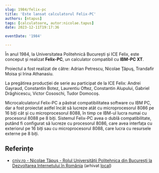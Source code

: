 ```yaml
---
slug: 1984/felix-pc
title: 'Este lansat calculatorul Felix-PC'
authors: [ntapus]
tags: [calculatoare, autor:nicolae.tapus]
date: 2023-12-11T19:17:36

eventDate: '1984'

---
```


În anul 1984, la Universitatea Politehnică București și ICE Felix,
este conceput și realizat **Felix-PC**, un calculator compatibil
cu **IBM-PC XT**.

<!-- truncate -->

Proiectul a fost realizat de către: Adrian Petrescu, Nicolae Ţăpuş, Trandafir Moisa și Irina Athanasiu.

La pregătirea producției de serie au participat de la ICE Felix: Andrei Gayraud, Constantin Botez, Laurentiu Oftez, Constantin Alupului, Gabriel Drăghicescu, Victor Cososchi, Tudor Domocoș.

Microcalculatorul Felix-PC a păstrat compatibilitatea software cu IBM PC, dar a fost proiectat astfel încât să lucreze atât cu microprocesorul 8086 pe 16 biți cât și cu microprocesorul 8088, în timp ce IBM-ul lucra numai cu procesorul 8088 pe 8 biți. Sistemul Felix-PC avea o dublă compatibilitate, putând fi configurat să lucreze cu procesorul 8086, care avea interfața cu
exteriorul pe 16 biți sau cu microprocesorul 8088, care lucra cu resursele externe pe 8 biți.

## Referințe

- [cniv.ro - Nicolae Tăpuș - Rolul Universității Politehnica din București la Dezvoltarea Internetului în România](https://cniv.ro/documents/26/CNIV_Volum_Aniversar_2023_-_Versiune_Online_DPxioQg.pdf)  (arhivat [local](https://cronica-it.github.io/arhiva/))
